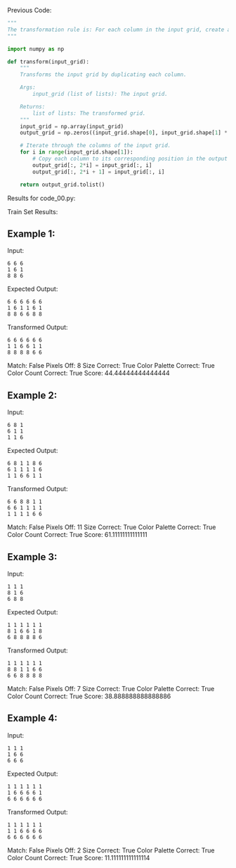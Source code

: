 
Previous Code:
```python
"""
The transformation rule is: For each column in the input grid, create an identical copy of that column.  The output grid consists of each original input column immediately followed by its duplicate. The width of the output grid is twice the width of the input grid, and the height remains the same. The order of columns from left to right is preserved and duplicated.
"""

import numpy as np

def transform(input_grid):
    """
    Transforms the input grid by duplicating each column.

    Args:
        input_grid (list of lists): The input grid.

    Returns:
        list of lists: The transformed grid.
    """
    input_grid = np.array(input_grid)
    output_grid = np.zeros((input_grid.shape[0], input_grid.shape[1] * 2), dtype=int)

    # Iterate through the columns of the input grid.
    for i in range(input_grid.shape[1]):
        # Copy each column to its corresponding position in the output grid.
        output_grid[:, 2*i] = input_grid[:, i]
        output_grid[:, 2*i + 1] = input_grid[:, i]

    return output_grid.tolist()
```
Results for code_00.py:

Train Set Results:

## Example 1:
Input:
```
6 6 6
1 6 1
8 8 6
```
Expected Output:
```
6 6 6 6 6 6
1 6 1 1 6 1
8 8 6 6 8 8
```
Transformed Output:
```
6 6 6 6 6 6
1 1 6 6 1 1
8 8 8 8 6 6
```
Match: False
Pixels Off: 8
Size Correct: True
Color Palette Correct: True
Color Count Correct: True
Score: 44.44444444444444

## Example 2:
Input:
```
6 8 1
6 1 1
1 1 6
```
Expected Output:
```
6 8 1 1 8 6
6 1 1 1 1 6
1 1 6 6 1 1
```
Transformed Output:
```
6 6 8 8 1 1
6 6 1 1 1 1
1 1 1 1 6 6
```
Match: False
Pixels Off: 11
Size Correct: True
Color Palette Correct: True
Color Count Correct: True
Score: 61.11111111111111

## Example 3:
Input:
```
1 1 1
8 1 6
6 8 8
```
Expected Output:
```
1 1 1 1 1 1
8 1 6 6 1 8
6 8 8 8 8 6
```
Transformed Output:
```
1 1 1 1 1 1
8 8 1 1 6 6
6 6 8 8 8 8
```
Match: False
Pixels Off: 7
Size Correct: True
Color Palette Correct: True
Color Count Correct: True
Score: 38.888888888888886

## Example 4:
Input:
```
1 1 1
1 6 6
6 6 6
```
Expected Output:
```
1 1 1 1 1 1
1 6 6 6 6 1
6 6 6 6 6 6
```
Transformed Output:
```
1 1 1 1 1 1
1 1 6 6 6 6
6 6 6 6 6 6
```
Match: False
Pixels Off: 2
Size Correct: True
Color Palette Correct: True
Color Count Correct: True
Score: 11.111111111111114

